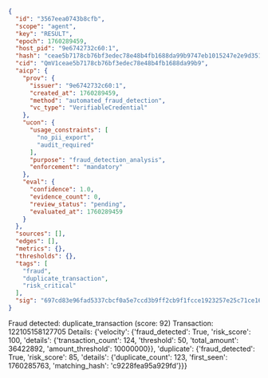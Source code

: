 ```json
{
  "id": "3567eea0743b8cfb",
  "scope": "agent",
  "key": "RESULT",
  "epoch": 1760289459,
  "host_pid": "9e6742732c60:1",
  "hash": "ceae5b7178cb76bf3edec78e48b4fb1688da99b9747eb1015247e2e9d351fcce",
  "cid": "QmV1ceae5b7178cb76bf3edec78e48b4fb1688da99b9",
  "aicp": {
    "prov": {
      "issuer": "9e6742732c60:1",
      "created_at": 1760289459,
      "method": "automated_fraud_detection",
      "vc_type": "VerifiableCredential"
    },
    "ucon": {
      "usage_constraints": [
        "no_pii_export",
        "audit_required"
      ],
      "purpose": "fraud_detection_analysis",
      "enforcement": "mandatory"
    },
    "eval": {
      "confidence": 1.0,
      "evidence_count": 0,
      "review_status": "pending",
      "evaluated_at": 1760289459
    }
  },
  "sources": [],
  "edges": [],
  "metrics": {},
  "thresholds": {},
  "tags": [
    "fraud",
    "duplicate_transaction",
    "risk_critical"
  ],
  "sig": "697cd83e96fad5337cbcf0a5e7ccd3b9ff2cb9f1fcce1923257e25c71ce1631c"
}
```

Fraud detected: duplicate_transaction (score: 92)
Transaction: 122105158127705
Details: {'velocity': {'fraud_detected': True, 'risk_score': 100, 'details': {'transaction_count': 124, 'threshold': 50, 'total_amount': 36422892, 'amount_threshold': 10000000}}, 'duplicate': {'fraud_detected': True, 'risk_score': 85, 'details': {'duplicate_count': 123, 'first_seen': 1760285763, 'matching_hash': 'c9228fea95a929fd'}}}